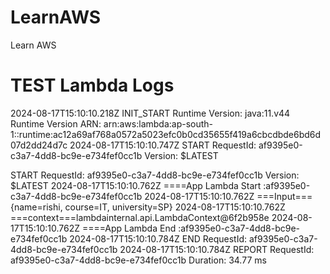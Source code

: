 # LearnAWS
Learn AWS


# TEST Lambda Logs

2024-08-17T15:10:10.218Z
INIT_START Runtime Version: java:11.v44 Runtime Version ARN: arn:aws:lambda:ap-south-1::runtime:ac12a69af768a0572a5023efc0b0cd35655f419a6cbcdbde6bd6d07d2dd24d7c
2024-08-17T15:10:10.747Z
START RequestId: af9395e0-c3a7-4dd8-bc9e-e734fef0cc1b Version: $LATEST

START RequestId: af9395e0-c3a7-4dd8-bc9e-e734fef0cc1b Version: $LATEST
2024-08-17T15:10:10.762Z
====App Lambda Start :af9395e0-c3a7-4dd8-bc9e-e734fef0cc1b
2024-08-17T15:10:10.762Z
===Input==={name=rishi, course=IT, university=SP}
2024-08-17T15:10:10.762Z
===context===lambdainternal.api.LambdaContext@6f2b958e
2024-08-17T15:10:10.762Z
====App Lambda End :af9395e0-c3a7-4dd8-bc9e-e734fef0cc1b
2024-08-17T15:10:10.784Z
END RequestId: af9395e0-c3a7-4dd8-bc9e-e734fef0cc1b
2024-08-17T15:10:10.784Z
REPORT RequestId: af9395e0-c3a7-4dd8-bc9e-e734fef0cc1b Duration: 34.77 ms

